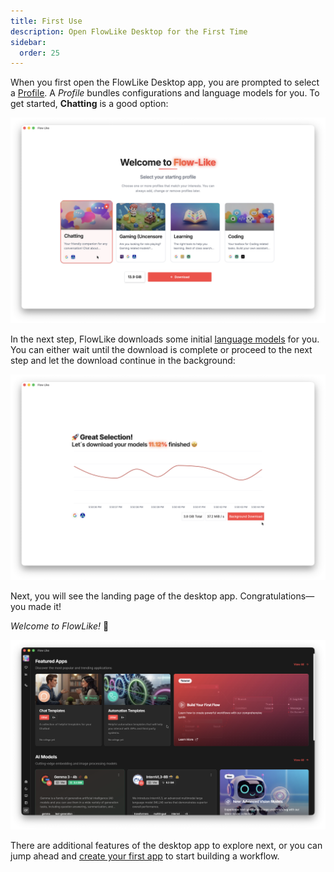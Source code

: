 ```yaml
---
title: First Use
description: Open FlowLike Desktop for the First Time
sidebar:
  order: 25
---
```


When you first open the FlowLike Desktop app, you are prompted to select a [Profile](/start/profiles). A *Profile* bundles configurations and language models for you. To get started, **Chatting** is a good option:

![A screenshot of FlowLike Desktop showing how to select a profile for the first time](../../../assets/SelectingFirstProfile.webp)

In the next step, FlowLike downloads some initial [language models](/start/models/) for you. You can either wait until the download is complete or proceed to the next step and let the download continue in the background:

![A screenshot of FlowLike Desktop showing the download progress for language models when opening the app for the first time](../../../assets/LoadingFirstModels.webp)

Next, you will see the landing page of the desktop app. Congratulations—you made it! 

*Welcome to FlowLike!* 🎉

![A screenshot of the FlowLike Desktop landing page with swimlanes for public apps, models, and more](../../../assets/LandingPage.webp)

There are additional features of the desktop app to explore next, or you can jump ahead and [create your first app](/docs/apps/create/) to start building a workflow.
